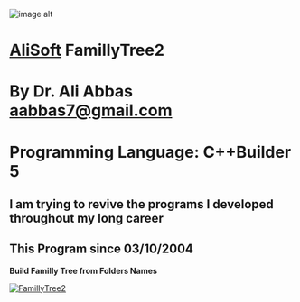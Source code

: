 ![image alt](https://github.com/aabbas77-web/AliSoft/blob/main/AliSoft128Transparent.png)
# [AliSoft](https://hodhods.com) FamillyTree2
# By Dr. Ali Abbas aabbas7@gmail.com
# Programming Language: C++Builder 5
## I am trying to revive the programs I developed throughout my long career
## This Program since 03/10/2004

**Build Familly Tree from Folders Names**

[![FamillyTree2](https://github.com/aabbas77-web/FamillyTree2/releases/download/FirstRelease/FamillyTree2.png)](https://www.youtube.com/watch?v=0X3ONNn12NA)


